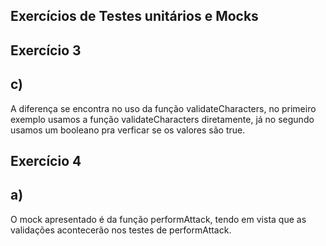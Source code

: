 ## Exercícios de Testes unitários e Mocks

##  Exercício 3

## c)

A diferença se encontra no uso da função validateCharacters, no primeiro exemplo usamos a função validateCharacters diretamente, já no segundo usamos um booleano pra verficar se os valores são true.

## Exercício 4

## a)

O mock apresentado é da função performAttack, tendo em vista que as validações acontecerão nos testes de performAttack.